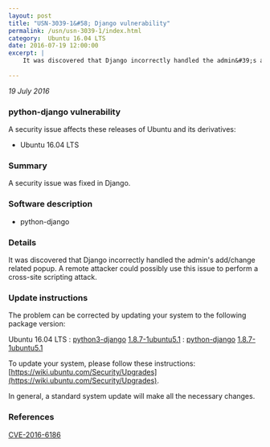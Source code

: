 ```yaml
---
layout: post
title: "USN-3039-1&#58; Django vulnerability"
permalink: /usn/usn-3039-1/index.html
category:  Ubuntu 16.04 LTS
date: 2016-07-19 12:00:00
excerpt: |
    It was discovered that Django incorrectly handled the admin&#39;s add/change related popup. A remote attacker could possibly use this issue to perform a cross-site scripting attack. 
    
--- 
```

 
 

*19 July 2016*

### python-django vulnerability

A security issue affects these releases of Ubuntu and its derivatives:

* Ubuntu 16.04 LTS

### Summary

A security issue was fixed in Django. 

### Software description

* python-django 

### Details

It was discovered that Django incorrectly handled the admin&#39;s add/change related popup. A remote attacker could possibly use this issue to perform a cross-site scripting attack. 

### Update instructions

The problem can be corrected by updating your system to the following package version:

Ubuntu 16.04 LTS
 : [python3-django](https://launchpad.net/ubuntu/+source/python-django) <span> [1.8.7-1ubuntu5.1](https://launchpad.net/ubuntu/+source/python-django/1.8.7-1ubuntu5.1) </span> 
 : [python-django](https://launchpad.net/ubuntu/+source/python-django) <span> [1.8.7-1ubuntu5.1](https://launchpad.net/ubuntu/+source/python-django/1.8.7-1ubuntu5.1) </span> 

To update your system, please follow these instructions: [https://wiki.ubuntu.com/Security/Upgrades](https://wiki.ubuntu.com/Security/Upgrades).

In general, a standard system update will make all the necessary changes. 

### References

 
 [CVE-2016-6186](http://people.ubuntu.com/~ubuntu-security/cve/CVE-2016-6186)
 


